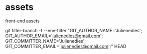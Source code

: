 assets
======

front-end assets

git filter-branch -f --env-filter "GIT_AUTHOR_NAME='Julienedies'; GIT_AUTHOR_EMAIL='julienedies@gmail.com'; GIT_COMMITTER_NAME='Julienedies'; GIT_COMMITTER_EMAIL='julienedies@gmail.com';" HEAD
